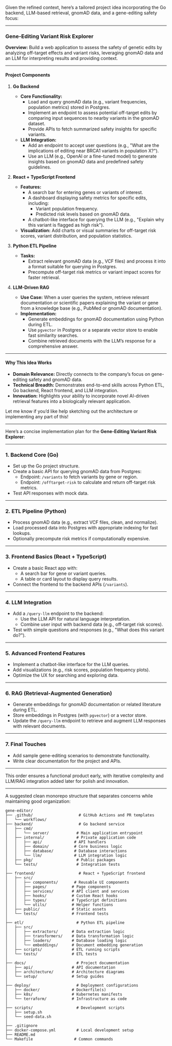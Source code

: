 Given the refined context, here’s a tailored project idea incorporating the Go backend, LLM-based retrieval, gnomAD data, and a gene-editing safety focus:

---

### **Gene-Editing Variant Risk Explorer**
**Overview:** Build a web application to assess the safety of genetic edits by analyzing off-target effects and variant risks, leveraging gnomAD data and an LLM for interpreting results and providing context.

---

#### **Project Components**

1. **Go Backend**
   - **Core Functionality:**
     - Load and query gnomAD data (e.g., variant frequencies, population metrics) stored in Postgres.
     - Implement an endpoint to assess potential off-target edits by comparing input sequences to nearby variants in the gnomAD dataset.
     - Provide APIs to fetch summarized safety insights for specific variants.
   - **LLM Integration:**
     - Add an endpoint to accept user questions (e.g., "What are the implications of editing near BRCA1 variants in population X?").
     - Use an LLM (e.g., OpenAI or a fine-tuned model) to generate insights based on gnomAD data and predefined safety guidelines.

2. **React + TypeScript Frontend**
   - **Features:**
     - A search bar for entering genes or variants of interest.
     - A dashboard displaying safety metrics for specific edits, including:
       - Variant population frequency.
       - Predicted risk levels based on gnomAD data.
     - A chatbot-like interface for querying the LLM (e.g., "Explain why this variant is flagged as high risk").
   - **Visualization:** Add charts or visual summaries for off-target risk scores, variant distribution, and population statistics.

3. **Python ETL Pipeline**
   - **Tasks:**
     - Extract relevant gnomAD data (e.g., VCF files) and process it into a format suitable for querying in Postgres.
     - Precompute off-target risk metrics or variant impact scores for faster retrieval.

4. **LLM-Driven RAG**
   - **Use Case:** When a user queries the system, retrieve relevant documentation or scientific papers explaining the variant or gene from a knowledge base (e.g., PubMed or gnomAD documentation).
   - **Implementation:**
     - Generate embeddings for gnomAD documentation using Python during ETL.
     - Use `pgvector` in Postgres or a separate vector store to enable fast similarity searches.
     - Combine retrieved documents with the LLM’s response for a comprehensive answer.

---

#### **Why This Idea Works**
- **Domain Relevance:** Directly connects to the company’s focus on gene-editing safety and gnomAD data.
- **Technical Breadth:** Demonstrates end-to-end skills across Python ETL, Go backend, React frontend, and LLM integration.
- **Innovation:** Highlights your ability to incorporate novel AI-driven retrieval features into a biologically relevant application.

Let me know if you’d like help sketching out the architecture or implementing any part of this!

---

Here’s a concise implementation plan for the **Gene-Editing Variant Risk Explorer**:

---

### **1. Backend Core (Go)**
   - Set up the Go project structure.
   - Create a basic API for querying gnomAD data from Postgres:
     - Endpoint: `/variants` to fetch variants by gene or region.
     - Endpoint: `/offtarget-risk` to calculate and return off-target risk metrics.
   - Test API responses with mock data.

---

### **2. ETL Pipeline (Python)**
   - Process gnomAD data (e.g., extract VCF files, clean, and normalize).
   - Load processed data into Postgres with appropriate indexing for fast lookups.
   - Optionally precompute risk metrics if computationally expensive.

---

### **3. Frontend Basics (React + TypeScript)**
   - Create a basic React app with:
     - A search bar for gene or variant queries.
     - A table or card layout to display query results.
   - Connect the frontend to the backend APIs (`/variants`).

---

### **4. LLM Integration**
   - Add a `/query-llm` endpoint to the backend:
     - Use the LLM API for natural language interpretation.
     - Combine user input with backend data (e.g., off-target risk scores).
   - Test with simple questions and responses (e.g., "What does this variant do?").

---

### **5. Advanced Frontend Features**
   - Implement a chatbot-like interface for the LLM queries.
   - Add visualizations (e.g., risk scores, population frequency plots).
   - Optimize the UX for searching and exploring data.

---

### **6. RAG (Retrieval-Augmented Generation)**
   - Generate embeddings for gnomAD documentation or related literature during ETL.
   - Store embeddings in Postgres (with `pgvector`) or a vector store.
   - Update the `/query-llm` endpoint to retrieve and augment LLM responses with relevant documents.

---

### **7. Final Touches**
   - Add sample gene-editing scenarios to demonstrate functionality.
   - Write clear documentation for the project and APIs.

---

This order ensures a functional product early, with iterative complexity and LLM/RAG integration added later for polish and innovation.

---

A suggested clean monorepo structure that separates concerns while maintaining good organization:

```plaintext
gene-editor/
├── .github/                    # GitHub Actions and PR templates
│   └── workflows/
├── backend/                    # Go backend service
│   ├── cmd/                   
│   │   └── server/            # Main application entrypoint
│   ├── internal/              # Private application code
│   │   ├── api/              # API handlers
│   │   ├── domain/           # Core business logic
│   │   ├── database/         # Database interactions
│   │   └── llm/              # LLM integration logic
│   ├── pkg/                   # Public packages
│   └── tests/                 # Integration tests
│
├── frontend/                   # React + TypeScript frontend
│   ├── src/
│   │   ├── components/       # Reusable UI components
│   │   ├── pages/           # Page components
│   │   ├── services/        # API client and services
│   │   ├── hooks/           # Custom React hooks
│   │   ├── types/           # TypeScript definitions
│   │   └── utils/           # Helper functions
│   ├── public/              # Static assets
│   └── tests/               # Frontend tests
│
├── etl/                       # Python ETL pipeline
│   ├── src/
│   │   ├── extractors/      # Data extraction logic
│   │   ├── transformers/    # Data transformation logic
│   │   ├── loaders/         # Database loading logic
│   │   └── embeddings/      # Document embedding generation
│   ├── scripts/             # ETL running scripts
│   └── tests/               # ETL tests
│
├── docs/                      # Project documentation
│   ├── api/                 # API documentation
│   ├── architecture/        # Architecture diagrams
│   └── setup/               # Setup guides
│
├── deploy/                    # Deployment configurations
│   ├── docker/              # Dockerfile(s)
│   ├── k8s/                 # Kubernetes manifests
│   └── terraform/           # Infrastructure as code
│
├── scripts/                   # Development scripts
│   ├── setup.sh
│   └── seed-data.sh
│
├── .gitignore
├── docker-compose.yml         # Local development setup
├── README.md
└── Makefile                  # Common commands
```
